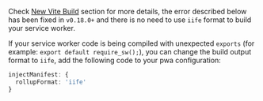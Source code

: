 Check [New Vite Build](/guide/change-log#new-vite-build) section for more details, the error described below has been fixed in `v0.18.0+` and there is no need to use `iife` format to build your service worker.

If your service worker code is being compiled with unexpected `exports` (for example: `export default require_sw();`), you can change the build output format to `iife`, add the following code to your pwa configuration:

```ts
injectManifest: {
  rollupFormat: 'iife'
}
```

